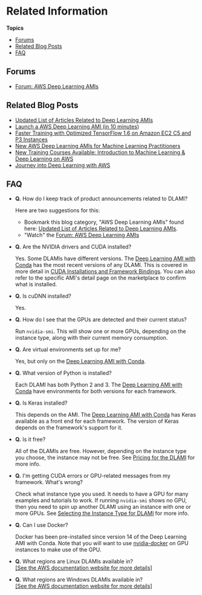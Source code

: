 # Related Information<a name="resources"></a>

**Topics**
+ [Forums](#resources-forums)
+ [Related Blog Posts](#resources-blogs)
+ [FAQ](#faq)

## Forums<a name="resources-forums"></a>
+ [Forum: AWS Deep Learning AMIs](https://forums.aws.amazon.com/forum.jspa?forumID=263)

## Related Blog Posts<a name="resources-blogs"></a>
+ [Updated List of Articles Related to Deep Learning AMIs](https://aws.amazon.com/blogs/ai/category/artificial-intelligence/aws-deep-learning-amis/)
+ [Launch a AWS Deep Learning AMI \(in 10 minutes\)](https://aws.amazon.com/getting-started/tutorials/get-started-dlami/)
+ [Faster Training with Optimized TensorFlow 1\.6 on Amazon EC2 C5 and P3 Instances](https://aws.amazon.com/blogs/machine-learning/faster-training-with-optimized-tensorflow-1-6-on-amazon-ec2-c5-and-p3-instances/)
+ [New AWS Deep Learning AMIs for Machine Learning Practitioners](https://aws.amazon.com/blogs/ai/new-aws-deep-learning-amis-for-machine-learning-practitioners/)
+ [New Training Courses Available: Introduction to Machine Learning & Deep Learning on AWS](https://aws.amazon.com/blogs/apn/new-training-courses-available-introduction-to-machine-learning-deep-learning-on-aws/)
+ [Journey into Deep Learning with AWS](https://aws.amazon.com/blogs/aws/journey-into-deep-learning-with-aws/)

## FAQ<a name="faq"></a>
+ **Q\.** How do I keep track of product announcements related to DLAMI?

  Here are two suggestions for this: 
  + Bookmark this blog category, "AWS Deep Learning AMIs" found here: [Updated List of Articles Related to Deep Learning AMIs](https://aws.amazon.com/blogs/ai/category/artificial-intelligence/aws-deep-learning-amis/)\.
  + "Watch" the [Forum: AWS Deep Learning AMIs](https://forums.aws.amazon.com/forum.jspa?forumID=263)
+ **Q\.** Are the NVIDIA drivers and CUDA installed?

  Yes\. Some DLAMIs have different versions\. The [Deep Learning AMI with Conda](overview-conda.md) has the most recent versions of any DLAMI\. This is covered in more detail in [CUDA Installations and Framework Bindings](overview-cuda.md)\. You can also refer to the specific AMI's detail page on the marketplace to confirm what is installed\.
+ **Q\.** Is cuDNN installed?

  Yes\.
+ **Q\.** How do I see that the GPUs are detected and their current status?

  Run `nvidia-smi`\. This will show one or more GPUs, depending on the instance type, along with their current memory consumption\.
+ **Q\.** Are virtual environments set up for me?

  Yes, but only on the [Deep Learning AMI with Conda](overview-conda.md)\.
+ **Q\.** What version of Python is installed?

  Each DLAMI has both Python 2 and 3\. The [Deep Learning AMI with Conda](overview-conda.md) have environments for both versions for each framework\.
+ **Q\.** Is Keras installed?

  This depends on the AMI\. The [Deep Learning AMI with Conda](overview-conda.md) has Keras available as a front end for each framework\. The version of Keras depends on the framework's support for it\.
+ **Q\.** Is it free?

  All of the DLAMIs are free\. However, depending on the instance type you choose, the instance may not be free\. See [Pricing for the DLAMI](pricing.md) for more info\.
+ **Q\.** I'm getting CUDA errors or GPU\-related messages from my framework\. What's wrong?

  Check what instance type you used\. It needs to have a GPU for many examples and tutorials to work\. If running `nvidia-smi` shows no GPU, then you need to spin up another DLAMI using an instance with one or more GPUs\. See [Selecting the Instance Type for DLAMI](instance-select.md) for more info\.
+ **Q\.** Can I use Docker?

  Docker has been pre\-installed since version 14 of the Deep Learning AMI with Conda\. Note that you will want to use [nvidia\-docker](https://github.com/NVIDIA/nvidia-docker) on GPU instances to make use of the GPU\.
+ **Q\.** What regions are Linux DLAMIs available in?    
[\[See the AWS documentation website for more details\]](http://docs.aws.amazon.com/dlami/latest/devguide/resources.html)
+ **Q\.** What regions are Windows DLAMIs available in?    
[\[See the AWS documentation website for more details\]](http://docs.aws.amazon.com/dlami/latest/devguide/resources.html)